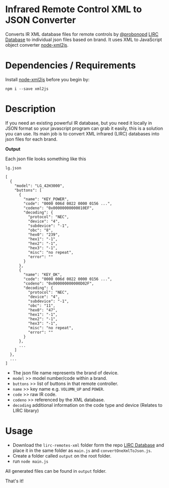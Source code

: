 # Infrared Remote Control XML to JSON Converter

Converts IR XML database files for remote controls by [@probonopd](https://github.com/probonopd) [LIRC Database](https://github.com/probonopd/lirc-remotes) to individual json files based on brand. It uses XML to JavaScript object converter [node-xml2js](https://github.com/Leonidas-from-XIV/node-xml2js).

# Dependencies / Requirements

Install [node-xml2js](https://github.com/Leonidas-from-XIV/node-xml2js) before you begin by:

`npm i --save xml2js`

# Description

If you need an existing powerful IR database, but you need it locally in JSON format so your javascript program can grab it easily, this is a solution you can use.
Its main job is to convert XML infrared (LIRC) databases into json files for each brand.

**Output**

Each json file looks something like this

`lg.json`

```
[
  {
    "model": "LG_42H3000",
    "buttons": [
      {
        "name": "KEY_POWER",
        "code": "0000 006d 0022 0000 0156 ...",
        "codeno": "0x00000000000010EF",
        "decoding": {
          "protocol": "NEC",
          "device": "4",
          "subdevice": "-1",
          "obc": "8",
          "hex0": "239",
          "hex1": "-1",
          "hex2": "-1",
          "hex3": "-1",
          "misc": "no repeat",
          "error": ""
        }
      },
      {
        "name": "KEY_OK",
        "code": "0000 006d 0022 0000 0156 ...",
        "codeno": "0x000000000000D02F",
        "decoding": {
          "protocol": "NEC",
          "device": "4",
          "subdevice": "-1",
          "obc": "11",
          "hex0": "47",
          "hex1": "-1",
          "hex2": "-1",
          "hex3": "-1",
          "misc": "no repeat",
          "error": ""
        }
      },
      ...
    ]
  },
  ...
]

```

- The json file name represents the brand of device.
- `model` >> model number/code within a brand.
- `buttons` >> list of buttons in that remote controller.
- `name` >> key name e.g. `VOLUMN_UP` and `POWER`.
- `code` >> raw IR code.
- `codeno` >> referenced by the XML database.
- `decoding` additional information on the code type and device (Relates to LIRC library)

# Usage

- Download the `lirc-remotes-xml` folder form the repo [LIRC Database](https://github.com/probonopd/lirc-remotes) and place it in the same folder as `main.js` and `convertOneXmlToJson.js`.
- Create a folder called `output` on the root folder.
- run `node main.js`

All generated files can be found in `output` folder.

That's it!
